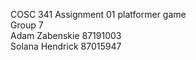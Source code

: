 COSC 341 Assignment 01 platformer game  
Group 7  
Adam Zabenskie 87191003  
Solana Hendrick  87015947  

